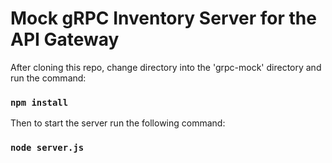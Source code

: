 # Mock gRPC Inventory Server for the API Gateway

After cloning this repo, change directory into the 'grpc-mock' directory and run the command:
### `npm install`

Then to start the server run the following command:
### `node server.js`